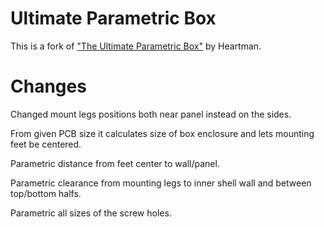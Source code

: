 # Ultimate Parametric Box

This is a fork of ["The Ultimate Parametric Box"](https://www.thingiverse.com/thing:1355018) 
by Heartman.

# Changes

Changed mount legs positions both near panel instead
on the sides.

From given PCB size it calculates size of box enclosure and
lets mounting feet be centered.

Parametric distance from feet center to wall/panel.

Parametric clearance from mounting legs to inner shell wall
and between top/bottom halfs.

Parametric all sizes of the screw holes.
